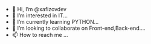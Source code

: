 - 👋 Hi, I’m @xafizovdev
- 👀 I’m interested in IT...
- 🌱 I’m currently learning PYTHON...
- 💞️ I’m looking to collaborate on Front-end,Back-end....
- 📫 How to reach me ...

<!---
xafizovdev/xafizovdev is a ✨ special ✨ repository because its `README.md` (this file) appears on your GitHub profile.
You can click the Preview link to take a look at your changes.
--->
